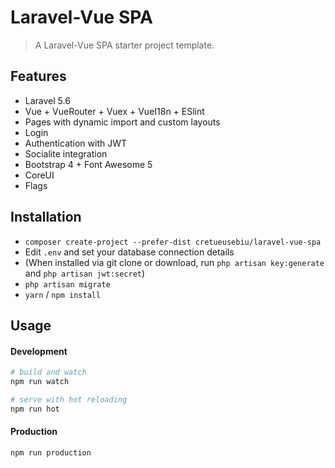 # Laravel-Vue SPA 


> A Laravel-Vue SPA starter project template.

## Features

- Laravel 5.6 
- Vue + VueRouter + Vuex + VueI18n + ESlint
- Pages with dynamic import and custom layouts
- Login
- Authentication with JWT
- Socialite integration
- Bootstrap 4 + Font Awesome 5
- CoreUI
- Flags

## Installation

- `composer create-project --prefer-dist cretueusebiu/laravel-vue-spa`
- Edit `.env` and set your database connection details
- (When installed via git clone or download, run `php artisan key:generate` and `php artisan jwt:secret`)
- `php artisan migrate`
- `yarn` / `npm install`

## Usage

#### Development

```bash
# build and watch
npm run watch

# serve with hot reloading
npm run hot
```

#### Production

```bash
npm run production
```
